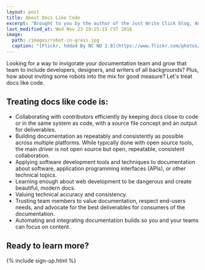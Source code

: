 ```yaml
---
layout: post
title: About Docs Like Code
excerpt: "Brought to you by the author of the Just Write Click blog, Anne Gentle."
last_modified_at: Wed Nov 23 19:25:15 CST 2016
image:
  path: /images/robot-in-grass.jpg
  caption: "[Flickr, hddod By NC ND 2.0](https://www.flickr.com/photos/hddod/7229001564/)"
---
```


Looking for a way to invigorate your documentation team and grow that team to include developers, designers, and writers of all backgrounds? Plus, how about inviting some robots into the mix for good measure? Let's treat docs like code.

## Treating docs like code is:

* Collaborating with contributors efficiently by keeping docs close to code or in the same system as code, with a source file concept and an output for deliverables.
* Building documentation as repeatably and consistently as possible across multiple platforms. While typically done with open source tools, the main driver is not open source but open, repeatable, consistent collaboration.
* Applying software development tools and techniques to documentation about software, application programming interfaces (APIs), or other technical topics.
* Learning enough about web development to be dangerous and create beautiful, modern docs.
* Valuing technical accuracy and consistency.
* Trusting team members to value documentation, respect end-users needs, and advocate for the best deliverables for consumers of the documentation.
* Automating and integrating documentation builds so you and your teams can focus on content.

## Ready to learn more?

{% include sign-up.html %}
